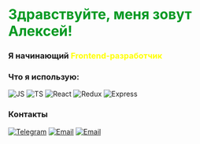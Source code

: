 <h1 style='color:#092'>Здравствуйте, меня зовут Алексей!</h1>

### Я начинающий <span style='color:yellow'><strong>Frontend</strong>-разработчик</span>

### Что я использую:

![JS](https://img.shields.io/badge/JS-000?logo=javascript)
![TS](https://img.shields.io/badge/TS-000?logo=typescript)
![React](https://img.shields.io/badge/React-000?logo=react)
![Redux](https://img.shields.io/badge/Redux-000?logo=redux)
![Express](https://img.shields.io/badge/Express-000?logo=express)

### Контакты

<a href='https://t.me/alexey_nikolaichik' target='_blank'>![Telegram](https://img.shields.io/badge/Телеграм-000?logo=telegram)</a>
<a href='mailto:rogroty@gmail.com' target='_blank'>![Email](https://img.shields.io/badge/rogroty@gmail.com-000?logo=gmail)</a>
<a href='https://samara.hh.ru/resume/694e7e33ff0e1ec4f30039ed1f597a58706d53'>![Email](https://img.shields.io/badge/HH.ru-000?logo=headhunter)</a>
